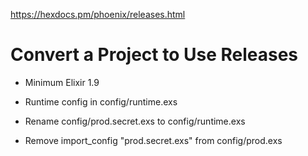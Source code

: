 https://hexdocs.pm/phoenix/releases.html

# Convert a Project to Use Releases

* Minimum Elixir 1.9
* Runtime config in config/runtime.exs

* Rename config/prod.secret.exs to config/runtime.exs
* Remove
import_config "prod.secret.exs"
from config/prod.exs
